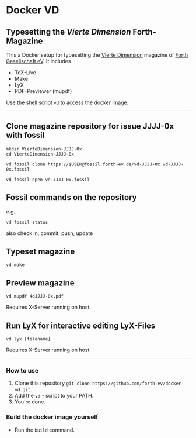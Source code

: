 # Docker VD
## Typesetting the *Vierte Dimension* Forth-Magazine

This a Docker setup for typesetting the [Vierte Dimension](https://wiki.forth-ev.de/doku.php/vd-archiv) magazine of [Forth Gesellschaft eV](https://www.forth-ev.de).
It includes

- TeX-Live
- Make
- LyX
- PDF-Previewer (mupdf)

Use the shell script `vd` to access the docker image. 

---

## Clone magazine repository for issue JJJJ-0x with fossil

    mkdir VierteDimension-JJJJ-0x
    cd VierteDimension-JJJJ-0x

    vd fossil clone https://$USER@fossil.forth-ev.de/vd-JJJJ-0x vd-JJJJ-0x.fossil

    vd fossil open vd-JJJJ-0x.fossil

## Fossil commands on the repository

e.g.

    vd fossil status

also check in, commit, push, update

## Typeset magazine

    vd make
    
## Preview magazine

    vd mupdf 4dJJJJ-0x.pdf

Requires X-Server running on host.

## Run LyX for interactive editing LyX-Files

    vd lyx [filename]
    
Requires X-Server running on host.

---

### How to use

1. Clone this repository `git clone https://github.com/forth-ev/docker-vd.git`.
2. Add the `vd` - script to your PATH.
3. You're done.

### Build the docker image yourself

- Run the `build` command.